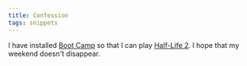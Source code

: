```yaml
---
title: Confession
tags: snippets
---
```


I have installed [Boot Camp](http://www.apple.com/bootcamp/) so that I can play [Half-Life 2](http://half-life2.com/). I hope that my weekend doesn't disappear.

